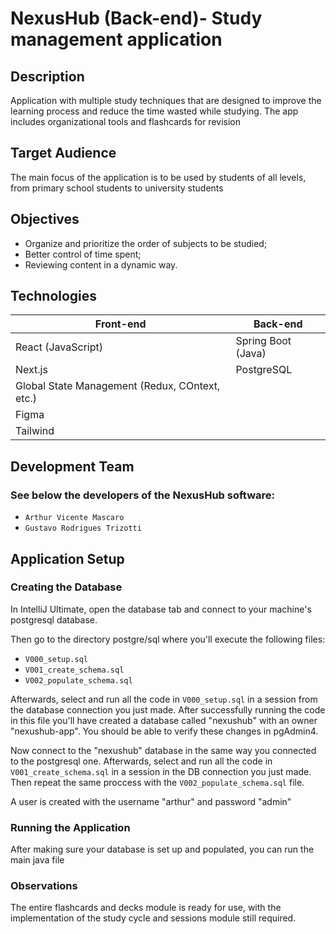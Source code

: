 # NexusHub (Back-end)- Study management application

## Description
Application with multiple study techniques that are designed to improve the learning process and reduce the time wasted while studying. The app includes organizational tools and flashcards for revision

## Target Audience
The main focus of the application is to be used by students of all levels, from primary school students to university students 

## Objectives
* Organize and prioritize the order of subjects to be studied;
* Better control of time spent;
* Reviewing content in a dynamic way.

## Technologies
Front-end  | Back-end
------------- | -------------
React (JavaScript)  | Spring Boot (Java)
Next.js  | PostgreSQL
Global State Management (Redux, COntext, etc.) |
Figma |
Tailwind |

## Development Team
### See below the developers of the NexusHub software:
- `Arthur Vicente Mascaro`
- `Gustavo Rodrigues Trizotti`

## Application Setup
### Creating the Database

In IntelliJ Ultimate, open the database tab and connect to your machine's postgresql database.

Then go to the directory postgre/sql where you'll execute the following files:
- ``V000_setup.sql``
- ``V001_create_schema.sql``
- ``V002_populate_schema.sql``

Afterwards, select and run all the code in ``V000_setup.sql`` in a session from the database connection you just made. After successfully running the code in this file you'll have created a database called "nexushub" with an owner "nexushub-app". You should be able to verify these changes in pgAdmin4.

Now connect to the "nexushub" database in the same way you connected to the postgresql one. Afterwards, select and run all the code in ``V001_create_schema.sql`` in a session in the DB connection you just made. Then repeat the same proccess with the ``V002_populate_schema.sql`` file.

A user is created with the username "arthur" and password "admin"

### Running the Application

After making sure your database is set up and populated, you can run the main java file

### Observations

The entire flashcards and decks module is ready for use, with the implementation of the study cycle and sessions module still required.
